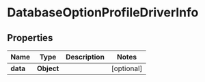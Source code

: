 

# DatabaseOptionProfileDriverInfo


## Properties

Name | Type | Description | Notes
------------ | ------------- | ------------- | -------------
**data** | **Object** |  |  [optional]



